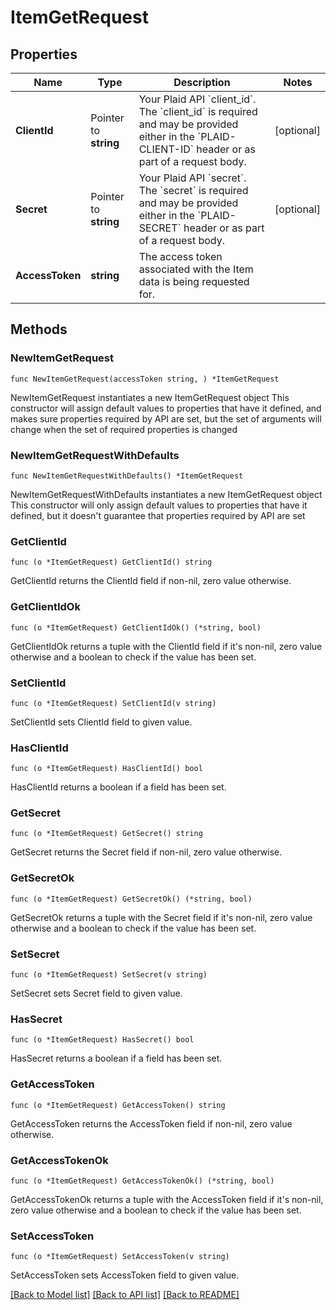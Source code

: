 # ItemGetRequest

## Properties

Name | Type | Description | Notes
------------ | ------------- | ------------- | -------------
**ClientId** | Pointer to **string** | Your Plaid API &#x60;client_id&#x60;. The &#x60;client_id&#x60; is required and may be provided either in the &#x60;PLAID-CLIENT-ID&#x60; header or as part of a request body. | [optional] 
**Secret** | Pointer to **string** | Your Plaid API &#x60;secret&#x60;. The &#x60;secret&#x60; is required and may be provided either in the &#x60;PLAID-SECRET&#x60; header or as part of a request body. | [optional] 
**AccessToken** | **string** | The access token associated with the Item data is being requested for. | 

## Methods

### NewItemGetRequest

`func NewItemGetRequest(accessToken string, ) *ItemGetRequest`

NewItemGetRequest instantiates a new ItemGetRequest object
This constructor will assign default values to properties that have it defined,
and makes sure properties required by API are set, but the set of arguments
will change when the set of required properties is changed

### NewItemGetRequestWithDefaults

`func NewItemGetRequestWithDefaults() *ItemGetRequest`

NewItemGetRequestWithDefaults instantiates a new ItemGetRequest object
This constructor will only assign default values to properties that have it defined,
but it doesn't guarantee that properties required by API are set

### GetClientId

`func (o *ItemGetRequest) GetClientId() string`

GetClientId returns the ClientId field if non-nil, zero value otherwise.

### GetClientIdOk

`func (o *ItemGetRequest) GetClientIdOk() (*string, bool)`

GetClientIdOk returns a tuple with the ClientId field if it's non-nil, zero value otherwise
and a boolean to check if the value has been set.

### SetClientId

`func (o *ItemGetRequest) SetClientId(v string)`

SetClientId sets ClientId field to given value.

### HasClientId

`func (o *ItemGetRequest) HasClientId() bool`

HasClientId returns a boolean if a field has been set.

### GetSecret

`func (o *ItemGetRequest) GetSecret() string`

GetSecret returns the Secret field if non-nil, zero value otherwise.

### GetSecretOk

`func (o *ItemGetRequest) GetSecretOk() (*string, bool)`

GetSecretOk returns a tuple with the Secret field if it's non-nil, zero value otherwise
and a boolean to check if the value has been set.

### SetSecret

`func (o *ItemGetRequest) SetSecret(v string)`

SetSecret sets Secret field to given value.

### HasSecret

`func (o *ItemGetRequest) HasSecret() bool`

HasSecret returns a boolean if a field has been set.

### GetAccessToken

`func (o *ItemGetRequest) GetAccessToken() string`

GetAccessToken returns the AccessToken field if non-nil, zero value otherwise.

### GetAccessTokenOk

`func (o *ItemGetRequest) GetAccessTokenOk() (*string, bool)`

GetAccessTokenOk returns a tuple with the AccessToken field if it's non-nil, zero value otherwise
and a boolean to check if the value has been set.

### SetAccessToken

`func (o *ItemGetRequest) SetAccessToken(v string)`

SetAccessToken sets AccessToken field to given value.



[[Back to Model list]](../README.md#documentation-for-models) [[Back to API list]](../README.md#documentation-for-api-endpoints) [[Back to README]](../README.md)


